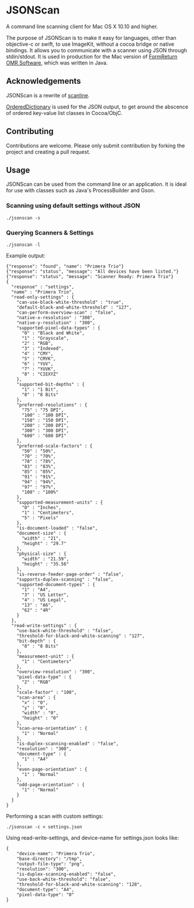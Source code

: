# JSONScan

A command line scanning client for Mac OS X 10.10 and higher.

The purpose of JSONScan is to make it easy for languages, other than objective-c or swift, to use ImageKit, without a cocoa bridge or native bindings. It allows you to communicate with a scanner using JSON through stdin/stdout. It is used in production for the Mac version of [FormReturn OMR Software](https://www.formreturn.com), which was written in Java.

## Acknowledgements

JSONScan is a rewrite of [scanline](https://github.com/klep/scanline).

[OrderedDictionary](https://github.com/nicklockwood/OrderedDictionary) is used for the JSON output, to get around the abscence of ordered key-value list classes in Cocoa/ObjC.

## Contributing

Contributions are welcome. Please only submit contribution by forking the project and creating a pull request.

## Usage

JSONScan can be used from the command line or an application. It is ideal for use with classes such as Java's ProcessBuilder and Gson.

### Scanning using default settings without JSON

```
./jsonscan -s
```

### Querying Scanners & Settings

```
./jsonscan -l
```

Example output:

```
{"response": "found", "name": "Primera Trio"}
{"response": "status", "message": "All devices have been listed."}
{"response": "status", "message": "Scanner Ready: Primera Trio"}
{
  "response" : "settings",
  "name" : "Primera Trio",
  "read-only-settings" : {
    "can-use-black-white-threshold" : "true",
    "default-black-and-white-threshold" : "127",
    "can-perform-overview-scan" : "false",
    "native-x-resolution" : "300",
    "native-y-resolution" : "300",
    "supported-pixel-data-types" : {
      "0" : "Black and White",
      "1" : "Grayscale",
      "2" : "RGB",
      "3" : "Indexed",
      "4" : "CMY",
      "5" : "CMYK",
      "6" : "YUV",
      "7" : "YUVK",
      "8" : "CIEXYZ"
    },
    "supported-bit-depths" : {
      "1" : "1 Bit",
      "8" : "8 Bits"
    },
    "preferred-resolutions" : {
      "75" : "75 DPI",
      "100" : "100 DPI",
      "150" : "150 DPI",
      "200" : "200 DPI",
      "300" : "300 DPI",
      "600" : "600 DPI"
    },
    "preferred-scale-factors" : {
      "50" : "50%",
      "70" : "70%",
      "78" : "78%",
      "83" : "83%",
      "85" : "85%",
      "91" : "91%",
      "94" : "94%",
      "97" : "97%",
      "100" : "100%"
    },
    "supported-measurement-units" : {
      "0" : "Inches",
      "1" : "Centimeters",
      "5" : "Pixels"
    },
    "is-document-loaded" : "false",
    "document-size" : {
      "width" : "21",
      "height" : "29.7"
    },
    "physical-size" : {
      "width" : "21.59",
      "height" : "35.56"
    },
    "is-reverse-feeder-page-order" : "false",
    "supports-duplex-scanning" : "false",
    "supported-document-types" : {
      "1" : "A4",
      "3" : "US Letter",
      "4" : "US Legal",
      "13" : "A6",
      "62" : "4R"
    }
  },
  "read-write-settings" : {
    "use-back-white-threshold" : "false",
    "threshold-for-black-and-white-scanning" : "127",
    "bit-depth" : {
      "8" : "8 Bits"
    },
    "measurement-unit" : {
      "1" : "Centimeters"
    },
    "overview-resolution" : "300",
    "pixel-data-type" : {
      "2" : "RGB"
    },
    "scale-factor" : "100",
    "scan-area" : {
      "x" : "0",
      "y" : "0",
      "width" : "0",
      "height" : "0"
    },
    "scan-area-orientation" : {
      "1" : "Normal"
    },
    "is-duplex-scanning-enabled" : "false",
    "resolution" : "300",
    "document-type" : {
      "1" : "A4"
    },
    "even-page-orientation" : {
      "1" : "Normal"
    },
    "odd-page-orientation" : {
      "1" : "Normal"
    }
  }
}
```

Performing a scan with custom settings:

```
./jsonscan -c < settings.json
```

Using read-write-settings, and device-name for settings.json looks like:

```
{
    "device-name": "Primera Trio",
    "base-directory": "/tmp",
    "output-file-type": "png",
    "resolution": "300",
    "is-duplex-scanning-enabled": "false",
    "use-back-white-threshold": "false",
    "threshold-for-black-and-white-scanning": "128",
    "document-type": "A4",
    "pixel-data-type": "0"
}
```

